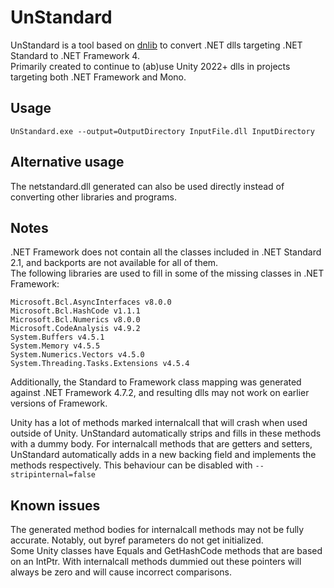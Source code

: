 # UnStandard
UnStandard is a tool based on [dnlib](https://github.com/0xd4d/dnlib) to convert .NET dlls targeting .NET Standard to .NET Framework 4.  
Primarily created to continue to (ab)use Unity 2022+ dlls in projects targeting both .NET Framework and Mono.

## Usage
`UnStandard.exe --output=OutputDirectory InputFile.dll InputDirectory`

## Alternative usage
The netstandard.dll generated can also be used directly instead of converting other libraries and programs.

## Notes
.NET Framework does not contain all the classes included in .NET Standard 2.1, and backports are not available for all of them.  
The following libraries are used to fill in some of the missing classes in .NET Framework:
```
Microsoft.Bcl.AsyncInterfaces v8.0.0
Microsoft.Bcl.HashCode v1.1.1
Microsoft.Bcl.Numerics v8.0.0
Microsoft.CodeAnalysis v4.9.2
System.Buffers v4.5.1
System.Memory v4.5.5
System.Numerics.Vectors v4.5.0
System.Threading.Tasks.Extensions v4.5.4
```
Additionally, the Standard to Framework class mapping was generated against .NET Framework 4.7.2, and resulting dlls may not work on earlier versions of Framework.

Unity has a lot of methods marked internalcall that will crash when used outside of Unity. UnStandard automatically strips and fills in these methods with a dummy body. For internalcall methods that are getters and setters, UnStandard automatically adds in a new backing field and implements the methods respectively. This behaviour can be disabled with `--stripinternal=false`

## Known issues
The generated method bodies for internalcall methods may not be fully accurate. Notably, out byref parameters do not get initialized.  
Some Unity classes have Equals and GetHashCode methods that are based on an IntPtr. With internalcall methods dummied out these pointers will always be zero and will cause incorrect comparisons.
